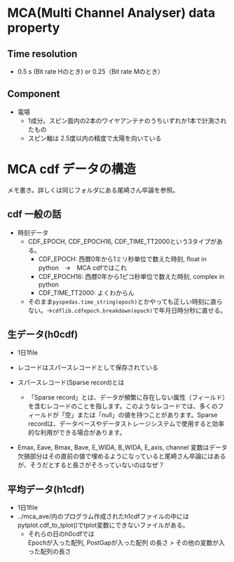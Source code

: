 # MCA(Multi Channel Analyser) data property

## Time resolution
- 0.5 s (Bit rate Hのとき) or 0.25（Bit rate Mのとき）

## Component
- 電場
  - 1成分。スピン面内の2本のワイヤアンテナのうちいずれか1本で計測されたもの
  - スピン軸は 2.5度以内の精度で太陽を向いている


# MCA cdf データの構造
メモ書き。詳しくは同じフォルダにある尾崎さん卒論を参照。
## cdf 一般の話
- 時刻データ
    - CDF_EPOCH, CDF_EPOCH16, CDF_TIME_TT2000という3タイプがある。
        - CDF_EPOCH: 西暦0年から1ミリ秒単位で数えた時刻, float in python　→　MCA cdfではこれ
        - CDF_EPOCH16: 西暦0年から1ピコ秒単位で数えた時刻, complex in python
        - CDF_TIME_TT2000: よくわからん
    - そのまま```pyspedas.time_string(epoch)```とかやっても正しい時刻に直らない。→```cdflib.cdfepoch.breakdown(epoch)```で年月日時分秒に直せる。

## 生データ(h0cdf)
- 1日1file
- レコードはスパースレコードとして保存されている
- スパースレコード(Sparse record)とは
    - 「Sparse record」とは、データが頻繁に存在しない属性（フィールド）を含むレコードのことを指します。このようなレコードでは、多くのフィールドが「空」または「null」の値を持つことがあります。Sparse recordは、データベースやデータストレージシステムで使用すると効率的な利用ができる場合があります。

- Emax, Eave, Bmax, Bave, E_WIDA, B_WIDA, E_axis, channel 変数はデータ欠損部分はその直前の値で埋めるようになっていると尾崎さん卒論にはあるが、そうだとすると長さがそろっていないのはなぜ？


## 平均データ(h1cdf)
- 1日1file
- ../mca_ave/内のプログラム作成されたh1cdfファイルの中にはpytplot.cdf_to_tplot()でtplot変数にできないファイルがある。
    - それらの日のh0cdfでは  
    Epochが入った配列, PostGapが入った配列 の長さ > その他の変数が入った配列の長さ